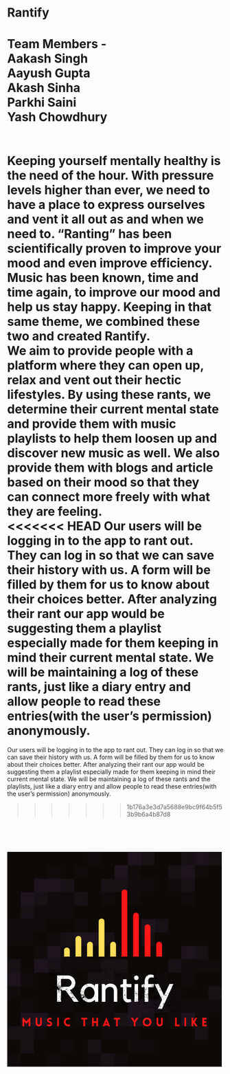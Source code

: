 # Rantify
Team Members - <br />
Aakash Singh <br />
Aayush Gupta <br />
Akash Sinha <br />
Parkhi Saini <br />
Yash Chowdhury <br />
<br />
<br />
Keeping yourself mentally healthy is the need of the hour. With pressure levels higher than ever, we need to have a place to express ourselves and vent it all out as and when we need to. “Ranting” has been scientifically proven to improve your mood and even improve efficiency. Music has been known, time and time again, to improve our mood and help us stay happy. Keeping in that same theme, we combined these two and created Rantify.
<br />
We aim to provide people with a platform where they can open up, relax and vent out their hectic lifestyles. By using these rants, we determine their current mental state and provide them with music playlists to help them loosen up and discover new music as well. We also provide them with blogs and article based on their mood so that they can connect more freely with what they are feeling.
<br />
<<<<<<< HEAD
Our users will be logging in to the app to rant out. They can log in so that we can save their history with us. A form will be filled by them for us to know about their choices better. After analyzing their rant our app would be suggesting them a playlist especially made for them keeping in mind their current mental state. We will be maintaining a log of these rants, just like a diary entry and allow people to read these entries(with the user’s permission) anonymously. 
=======
Our users will be logging in to the app to rant out. They can log in so that we can save their history with us. A form will be filled by them for us to know about their choices better. After analyzing their rant our app would be suggesting them a playlist especially made for them keeping in mind their current mental state. We will be maintaining a log of these rants and the playlists, just like a diary entry and allow people to read these entries(with the user’s permission) anonymously. 
>>>>>>> 1b176a3e3d7a5688e9bc9f64b5f53b9b6a4b87d8
<br />
<br />
<br />

![PP](logo.png)
